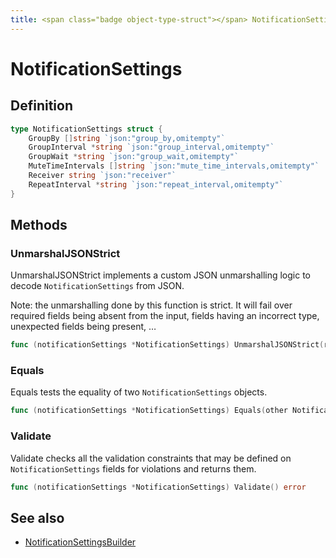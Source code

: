 ```yaml
---
title: <span class="badge object-type-struct"></span> NotificationSettings
---
```

# <span class="badge object-type-struct"></span> NotificationSettings

## Definition

```go
type NotificationSettings struct {
    GroupBy []string `json:"group_by,omitempty"`
    GroupInterval *string `json:"group_interval,omitempty"`
    GroupWait *string `json:"group_wait,omitempty"`
    MuteTimeIntervals []string `json:"mute_time_intervals,omitempty"`
    Receiver string `json:"receiver"`
    RepeatInterval *string `json:"repeat_interval,omitempty"`
}
```
## Methods

### <span class="badge object-method"></span> UnmarshalJSONStrict

UnmarshalJSONStrict implements a custom JSON unmarshalling logic to decode `NotificationSettings` from JSON.

Note: the unmarshalling done by this function is strict. It will fail over required fields being absent from the input, fields having an incorrect type, unexpected fields being present, …

```go
func (notificationSettings *NotificationSettings) UnmarshalJSONStrict(raw []byte) error
```

### <span class="badge object-method"></span> Equals

Equals tests the equality of two `NotificationSettings` objects.

```go
func (notificationSettings *NotificationSettings) Equals(other NotificationSettings) bool
```

### <span class="badge object-method"></span> Validate

Validate checks all the validation constraints that may be defined on `NotificationSettings` fields for violations and returns them.

```go
func (notificationSettings *NotificationSettings) Validate() error
```

## See also

 * <span class="badge builder"></span> [NotificationSettingsBuilder](./builder-NotificationSettingsBuilder.md)
